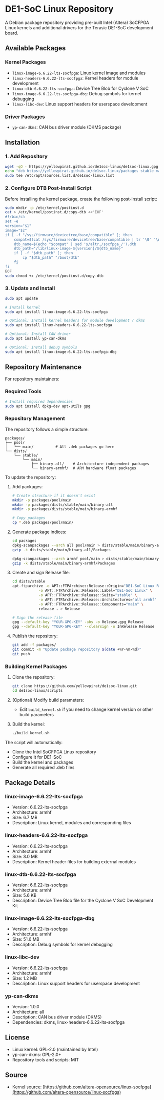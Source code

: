 # DE1-SoC Linux Repository

A Debian package repository providing pre-built Intel (Altera) SoCFPGA Linux kernels and additional drivers for the Terasic DE1-SoC development board.

## Available Packages

### Kernel Packages

- `linux-image-6.6.22-lts-socfpga`: Linux kernel image and modules
- `linux-headers-6.6.22-lts-socfpga`: Kernel headers for module development
- `linux-dtb-6.6.22-lts-socfpga`: Device Tree Blob for Cyclone V SoC
- `linux-image-6.6.22-lts-socfpga-dbg`: Debug symbols for kernel debugging
- `linux-libc-dev`: Linux support headers for userspace development

### Driver Packages

- `yp-can-dkms`: CAN bus driver module (DKMS package)

## Installation

### 1. Add Repository

```bash
wget -qO - https://yellowpirat.github.io/de1soc-linux/de1soc-linux.gpg | sudo apt-key add -
echo "deb https://yellowpirat.github.io/de1soc-linux/packages stable main" | \
sudo tee /etc/apt/sources.list.d/de1soc-linux.list
```

### 2. Configure DTB Post-Install Script

Before installing the kernel package, create the following post-install script:

```bash
sudo mkdir -p /etc/kernel/postinst.d
cat > /etc/kernel/postinst.d/copy-dtb <<'EOF'
#!/bin/sh
set -e
version="$1"
image="$2"
if [ -f "/sys/firmware/devicetree/base/compatible" ]; then
    compat=$(cat /sys/firmware/devicetree/base/compatible | tr '\0' '\n' | head -1)
    dtb_name=$(echo "$compat" | sed 's/altr,/socfpga_/').dtb
    dtb_path="/lib/linux-image-${version}/${dtb_name}"
    if [ -f "$dtb_path" ]; then
        cp "$dtb_path" "/boot/dtb"
    fi
fi
EOF
sudo chmod +x /etc/kernel/postinst.d/copy-dtb
```

### 3. Update and Install

```bash
sudo apt update

# Install kernel
sudo apt install linux-image-6.6.22-lts-socfpga

# Optional: Install kernel headers for module development / dkms
sudo apt install linux-headers-6.6.22-lts-socfpga

# Optional: Install CAN driver
sudo apt install yp-can-dkms

# Optional: Install debug symbols
sudo apt install linux-image-6.6.22-lts-socfpga-dbg
```

## Repository Maintenance

For repository maintainers:

### Required Tools

```bash
# Install required dependencies
sudo apt install dpkg-dev apt-utils gpg
```

### Repository Management

The repository follows a simple structure:

```text
packages/
├── pool/
│   └── main/          # All .deb packages go here
└── dists/
    └── stable/
        └── main/
            ├── binary-all/    # Architecture independent packages
            └── binary-armhf/  # ARM hardware float packages
```

To update the repository:

1. Add packages:

    ```bash
    # Create structure if it doesn't exist
    mkdir -p packages/pool/main
    mkdir -p packages/dists/stable/main/binary-all
    mkdir -p packages/dists/stable/main/binary-armhf

    # Copy packages
    cp *.deb packages/pool/main/
    ```

2. Generate package indices:

    ```bash
    cd packages
    dpkg-scanpackages --arch all pool/main > dists/stable/main/binary-all/Packages
    gzip -k dists/stable/main/binary-all/Packages

    dpkg-scanpackages --arch armhf pool/main > dists/stable/main/binary-armhf/Packages
    gzip -k dists/stable/main/binary-armhf/Packages
    ```

3. Create and sign Release file:

    ```bash
    cd dists/stable
    apt-ftparchive -o APT::FTPArchive::Release::Origin="DE1-SoC Linux Repository" \
                -o APT::FTPArchive::Release::Label="DE1-SoC Linux" \
                -o APT::FTPArchive::Release::Suite="stable" \
                -o APT::FTPArchive::Release::Architectures="all armhf" \
                -o APT::FTPArchive::Release::Components="main" \
                release . > Release

    # Sign the release file
    gpg --default-key "YOUR-GPG-KEY" -abs -o Release.gpg Release
    gpg --default-key "YOUR-GPG-KEY" --clearsign -o InRelease Release
    ```

4. Publish the repository:

    ```bash
    git add -f packages/
    git commit -m "Update package repository $(date +%Y-%m-%d)"
    git push
    ```

### Building Kernel Packages

1. Clone the repository:

    ```bash
    git clone https://github.com/yellowpirat/de1soc-linux.git
    cd de1soc-linux/scripts
    ```

2. (Optional) Modify build parameters:

    - Edit `build_kernel.sh` if you need to change kernel version or other build parameters

3. Build the kernel:

    ```bash
    ./build_kernel.sh
    ```

The script will automatically:

- Clone the Intel SoCFPGA Linux repository
- Configure it for DE1-SoC
- Build the kernel and packages
- Generate all required .deb files

## Package Details

### linux-image-6.6.22-lts-socfpga

- Version: 6.6.22-lts-socfpga
- Architecture: armhf
- Size: 6.7 MB
- Description: Linux kernel, modules and corresponding files

### linux-headers-6.6.22-lts-socfpga

- Version: 6.6.22-lts-socfpga
- Architecture: armhf
- Size: 8.0 MB
- Description: Kernel header files for building external modules

### linux-dtb-6.6.22-lts-socfpga

- Version: 6.6.22-lts-socfpga
- Architecture: armhf
- Size: 5.6 KB
- Description: Device Tree Blob file for the Cyclone V SoC Development Kit

### linux-image-6.6.22-lts-socfpga-dbg

- Version: 6.6.22-lts-socfpga
- Architecture: armhf
- Size: 51.6 MB
- Description: Debug symbols for kernel debugging

### linux-libc-dev

- Version: 6.6.22-lts-socfpga
- Architecture: armhf
- Size: 1.2 MB
- Description: Linux support headers for userspace development

### yp-can-dkms

- Version: 1.0.0
- Architecture: all
- Description: CAN bus driver module (DKMS)
- Dependencies: dkms, linux-headers-6.6.22-lts-socfpga

## License

- Linux kernel: GPL-2.0 (maintained by Intel)
- yp-can-dkms: GPL-2.0+
- Repository tools and scripts: MIT

## Source

- Kernel source: [https://github.com/altera-opensource/linux-socfpga](https://github.com/altera-opensource/linux-socfpga)
